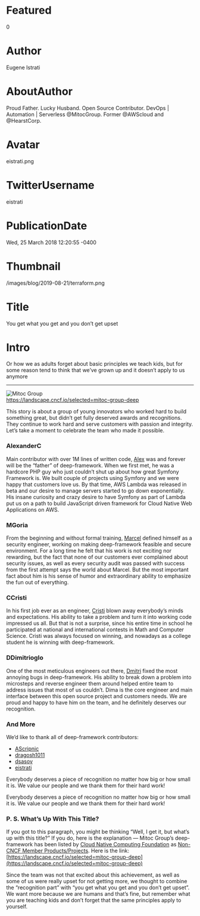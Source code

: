 # Featured
0

# Author
Eugene Istrati

# AboutAuthor
Proud Father. Lucky Husband. Open Source Contributor. DevOps | Automation | Serverless @MitocGroup. Former @AWScloud and @HearstCorp.

# Avatar
eistrati.png

# TwitterUsername
eistrati

# PublicationDate
Wed, 25 March 2018 12:20:55 -0400

# Thumbnail
/images/blog/2019-08-21/terraform.png

# Title
You get what you get and you don’t get upset

# Intro
Or how we as adults forget about basic principles we teach kids, but for some reason tend to think that we’ve grown up and it doesn’t apply to us anymore

---

<div class="padd25px">
    <img src="/images/blog/2018-03-25/mitoc.png" alt="Mitoc Group" />
    <div class="center img-description">
       <a href="https://landscape.cncf.io/selected=mitoc-group-deep" target="_blank">https://landscape.cncf.io/selected=mitoc-group-deep</a>
    </div>
</div>

This story is about a group of young innovators who worked hard to build something great, but didn’t get fully deserved awards and recognitions. They continue to work hard and serve customers with passion and integrity. Let’s take a moment to celebrate the team who made it possible.

### AlexanderC

Main contributor with over 1M lines of written code, [Alex](https://github.com/AlexanderC) was and forever will be the “father” of deep-framework. When we first met, he was a hardcore PHP guy who just couldn’t shut up about how great Symfony Framework is. We built couple of projects using Symfony and we were happy that customers love us. By that time, AWS Lambda was released in beta and our desire to manage servers started to go down exponentially. His insane curiosity and crazy desire to have Symfony as part of Lambda put us on a path to build JavaScript driven framework for Cloud Native Web Applications on AWS.

### MGoria

From the beginning and without formal training, [Marcel](https://github.com/mgoria) defined himself as a security engineer, working on making deep-framework feasible and secure environment. For a long time he felt that his work is not exciting nor rewarding, but the fact that none of our customers ever complained about security issues, as well as every security audit was passed with success from the first attempt says the world about Marcel. But the most important fact about him is his sense of humor and extraordinary ability to emphasize the fun out of everything.

### CCristi

In his first job ever as an engineer, [Cristi](https://github.com/CCristi) blown away everybody’s minds and expectations. His ability to take a problem and turn it into working code impressed us all. But that is not a surprise, since his entire time in school he participated at national and international contests in Math and Computer Science. Cristi was always focused on winning, and nowadays as a college student he is winning with deep-framework.

### DDimitrioglo

One of the most meticulous engineers out there, [Dmitri](https://github.com/ddimitrioglo) fixed the most annoying bugs in deep-framework. His ability to break down a problem into microsteps and reverse engineer them around helped entire team to address issues that most of us couldn’t. Dima is the core engineer and main interface between this open source project and customers needs. We are proud and happy to have him on the team, and he definitely deserves our recognition.

### And More

We’d like to thank all of deep-framework contributors:

- [AScripnic](https://github.com/AScripnic)
- [dragosh1011](https://github.com/dragosh1011)
- [dsasov](https://github.com/dsasov)
- [eistrati](https://github.com/eistrati)

Everybody deserves a piece of recognition no matter how big or how small it is. We value our people and we thank them for their hard work!

Everybody deserves a piece of recognition no matter how big or how small it is. We value our people and we thank them for their hard work!

### P. S. What’s Up With This Title?

If you got to this paragraph, you might be thinking “Well, I get it, but what’s up with this title?” If you do, here is the explanation — Mitoc Group’s deep-framework has been listed by [Cloud Native Computing Foundation](https://cncf.io/) as [Non-CNCF Member Products/Projects](https://landscape.cncf.io/cncf=no). Here is the link: [https://landscape.cncf.io/selected=mitoc-group-deep](https://landscape.cncf.io/selected=mitoc-group-deep)

Since the team was not that excited about this achievement, as well as some of us were really upset for not getting more, we thought to combine the “recognition part” with “you get what you get and you don’t get upset”. We want more because we are humans and that’s fine, but remember what you are teaching kids and don’t forget that the same principles apply to yourself.
